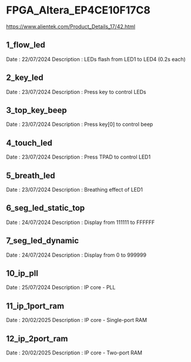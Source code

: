 # FPGA_Altera_EP4CE10F17C8

https://www.alientek.com/Product_Details_17/42.html

## 1_flow_led
Date		: 22/07/2024
Description	: LEDs flash from LED1 to LED4 (0.2s each)

## 2_key_led
Date		: 23/07/2024
Description	: Press key to control LEDs

## 3_top_key_beep
Date		: 23/07/2024
Description	: Press key[0] to control beep

## 4_touch_led
Date		: 23/07/2024
Description	: Press TPAD to control LED1

## 5_breath_led
Date		: 23/07/2024
Description	: Breathing effect of LED1

## 6_seg_led_static_top
Date		: 24/07/2024
Description	: Display from 111111 to FFFFFF

## 7_seg_led_dynamic
Date		: 24/07/2024
Description	: Display from 0 to 999999

## 10_ip_pll
Date		: 25/07/2024
Description	: IP core - PLL

## 11_ip_1port_ram
Date		: 20/02/2025
Description	: IP core - Single-port RAM

## 12_ip_2port_ram
Date		: 20/02/2025
Description	: IP core - Two-port RAM
